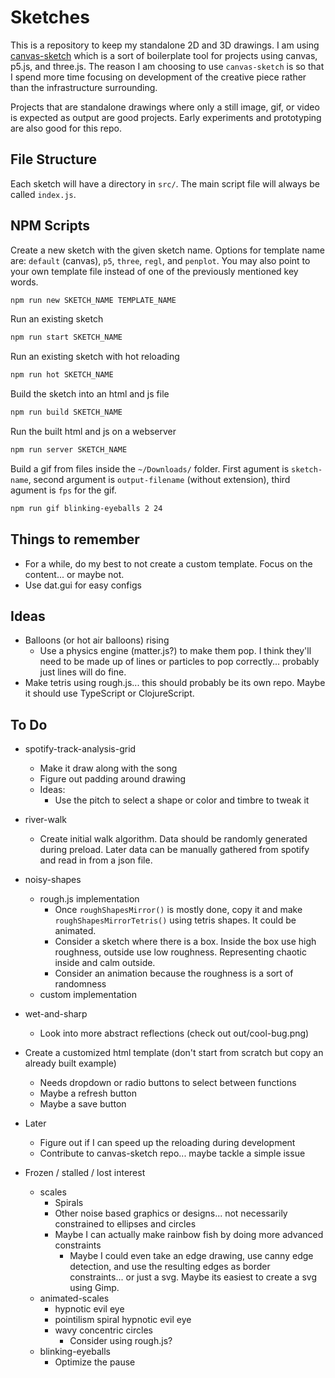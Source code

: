 # Sketches

This is a repository to keep my standalone 2D and 3D drawings. I am using [canvas-sketch](https://github.com/mattdesl/canvas-sketch) which is a sort of boilerplate tool for projects using canvas, p5.js, and three.js. The reason I am choosing to use `canvas-sketch` is so that I spend more time focusing on development of the creative piece rather than the infrastructure surrounding.

Projects that are standalone drawings where only a still image, gif, or video is expected as output are good projects. Early experiments and prototyping are also good for this repo.

## File Structure

Each sketch will have a directory in `src/`. The main script file will always be called `index.js`.

## NPM Scripts

Create a new sketch with the given sketch name. Options for template name are: `default` (canvas), `p5`, `three`, `regl`, and `penplot`. You may also point to your own template file instead of one of the previously mentioned key words.

```sh
npm run new SKETCH_NAME TEMPLATE_NAME
```

Run an existing sketch

```sh
npm run start SKETCH_NAME
```

Run an existing sketch with hot reloading

```sh
npm run hot SKETCH_NAME
```

Build the sketch into an html and js file

```sh
npm run build SKETCH_NAME
```

Run the built html and js on a webserver

```sh
npm run server SKETCH_NAME
```

Build a gif from files inside the `~/Downloads/` folder. First agument is `sketch-name`, second argument is `output-filename` (without extension), third agument is `fps` for the gif.

```sh
npm run gif blinking-eyeballs 2 24
```

## Things to remember

- For a while, do my best to not create a custom template. Focus on the content... or maybe not.
- Use dat.gui for easy configs

## Ideas

- Balloons (or hot air balloons) rising
  - Use a physics engine (matter.js?) to make them pop. I think they'll need to be made up of lines or particles to pop correctly... probably just lines will do fine.
- Make tetris using rough.js... this should probably be its own repo. Maybe it should use TypeScript or ClojureScript.

## To Do

- spotify-track-analysis-grid
  - Make it draw along with the song
  - Figure out padding around drawing
  - Ideas:
    - Use the pitch to select a shape or color and timbre to tweak it

- river-walk
  - Create initial walk algorithm. Data should be randomly generated during preload. Later data can be manually gathered from spotify and read in from a json file.

- noisy-shapes
  - rough.js implementation
    - Once `roughShapesMirror()` is mostly done, copy it and make `roughShapesMirrorTetris()` using tetris shapes. It could be animated.
    - Consider a sketch where there is a box. Inside the box use high roughness, outside use low roughness. Representing chaotic inside and calm outside.
    - Consider an animation because the roughness is a sort of randomness
  - custom implementation

- wet-and-sharp
  - Look into more abstract reflections (check out out/cool-bug.png)

- Create a customized html template (don't start from scratch but copy an already built example)
  - Needs dropdown or radio buttons to select between functions
  - Maybe a refresh button
  - Maybe a save button

- Later
  - Figure out if I can speed up the reloading during development
  - Contribute to canvas-sketch repo... maybe tackle a simple issue

- Frozen / stalled / lost interest
  - scales
    - Spirals
    - Other noise based graphics or designs... not necessarily constrained to ellipses and circles
    - Maybe I can actually make rainbow fish by doing more advanced constraints
      - Maybe I could even take an edge drawing, use canny edge detection, and use the resulting edges as border constraints... or just a svg. Maybe its easiest to create a svg using Gimp.
  - animated-scales
    - hypnotic evil eye
    - pointilism spiral hypnotic evil eye
    - wavy concentric circles
      - Consider using rough.js?
  - blinking-eyeballs
    - Optimize the pause

